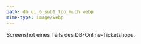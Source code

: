 ```yaml
---
path: db_ui_6_sub1_too_much.webp
mime-type: image/webp
---
```


Screenshot eines Teils des DB-Online-Ticketshops.
